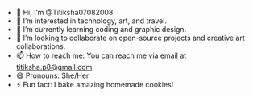 - 👋 Hi, I’m @Titiksha07082008
- 👀 I’m interested in technology, art, and travel.
- 🌱 I’m currently learning coding and graphic design.
- 💞️ I’m looking to collaborate on open-source projects and creative art collaborations.
- 📫 How to reach me: You can reach me via email at titiksha.p8@gmail.com.
- 😄 Pronouns: She/Her
- ⚡ Fun fact: I bake amazing homemade cookies!

<!---
Titiksha07082008/Titiksha07082008 is a ✨ special ✨ repository because its `README.md` (this file) appears on your GitHub profile.
You can click the Preview link to take a look at your changes.
--->
